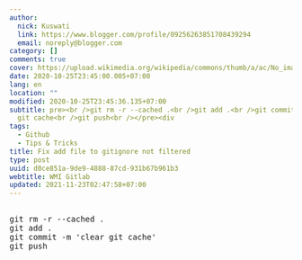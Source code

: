 ```yaml
---
author:
  nick: Kuswati
  link: https://www.blogger.com/profile/09256263851708439294
  email: noreply@blogger.com
category: []
comments: true
cover: https://upload.wikimedia.org/wikipedia/commons/thumb/a/ac/No_image_available.svg/2048px-No_image_available.svg.png
date: 2020-10-25T23:45:00.005+07:00
lang: en
location: ""
modified: 2020-10-25T23:45:36.135+07:00
subtitle: pre><br />git rm -r --cached .<br />git add .<br />git commit -m clear
  git cache<br />git push<br /></pre><div
tags:
  - Github
  - Tips & Tricks
title: Fix add file to gitignore not filtered
type: post
uuid: d0ce851a-9de9-4888-87cd-931b67b961b3
webtitle: WMI Gitlab
updated: 2021-11-23T02:47:58+07:00
---
```


<pre><br>git rm -r --cached .<br>git add .<br>git commit -m 'clear git cache'<br>git push<br></pre><script>document.querySelectorAll("pre,code");
  pretext.forEach(function (el) {
    el.classList.toggle("notranslate", true);
  });</script>